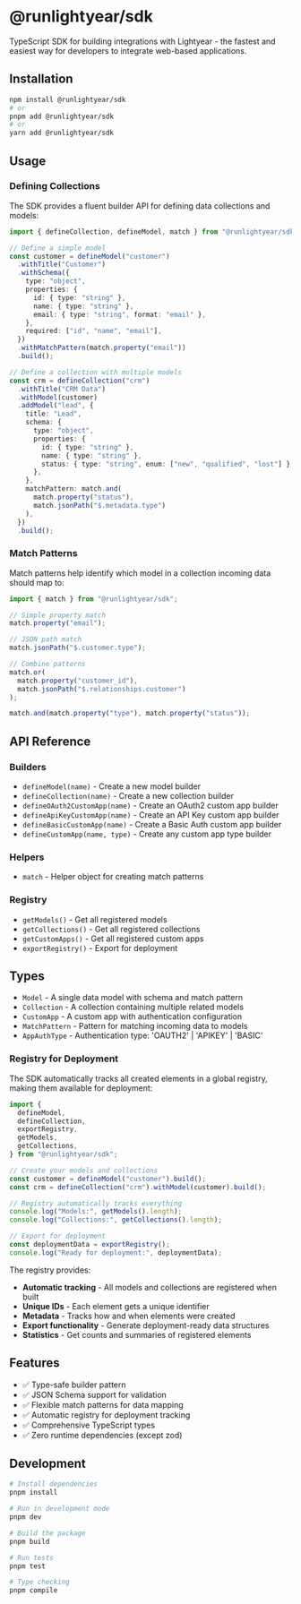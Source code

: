 # @runlightyear/sdk

TypeScript SDK for building integrations with Lightyear - the fastest and easiest way for developers to integrate web-based applications.

## Installation

```bash
npm install @runlightyear/sdk
# or
pnpm add @runlightyear/sdk
# or
yarn add @runlightyear/sdk
```

## Usage

### Defining Collections

The SDK provides a fluent builder API for defining data collections and models:

```typescript
import { defineCollection, defineModel, match } from "@runlightyear/sdk";

// Define a simple model
const customer = defineModel("customer")
  .withTitle("Customer")
  .withSchema({
    type: "object",
    properties: {
      id: { type: "string" },
      name: { type: "string" },
      email: { type: "string", format: "email" },
    },
    required: ["id", "name", "email"],
  })
  .withMatchPattern(match.property("email"))
  .build();

// Define a collection with multiple models
const crm = defineCollection("crm")
  .withTitle("CRM Data")
  .withModel(customer)
  .addModel("lead", {
    title: "Lead",
    schema: {
      type: "object",
      properties: {
        id: { type: "string" },
        name: { type: "string" },
        status: { type: "string", enum: ["new", "qualified", "lost"] },
      },
    },
    matchPattern: match.and(
      match.property("status"),
      match.jsonPath("$.metadata.type")
    ),
  })
  .build();
```

### Match Patterns

Match patterns help identify which model in a collection incoming data should map to:

```typescript
import { match } from "@runlightyear/sdk";

// Simple property match
match.property("email");

// JSON path match
match.jsonPath("$.customer.type");

// Combine patterns
match.or(
  match.property("customer_id"),
  match.jsonPath("$.relationships.customer")
);

match.and(match.property("type"), match.property("status"));
```

## API Reference

### Builders

- `defineModel(name)` - Create a new model builder
- `defineCollection(name)` - Create a new collection builder
- `defineOAuth2CustomApp(name)` - Create an OAuth2 custom app builder
- `defineApiKeyCustomApp(name)` - Create an API Key custom app builder
- `defineBasicCustomApp(name)` - Create a Basic Auth custom app builder
- `defineCustomApp(name, type)` - Create any custom app type builder

### Helpers

- `match` - Helper object for creating match patterns

### Registry

- `getModels()` - Get all registered models
- `getCollections()` - Get all registered collections
- `getCustomApps()` - Get all registered custom apps
- `exportRegistry()` - Export for deployment

## Types

- `Model` - A single data model with schema and match pattern
- `Collection` - A collection containing multiple related models
- `CustomApp` - A custom app with authentication configuration
- `MatchPattern` - Pattern for matching incoming data to models
- `AppAuthType` - Authentication type: 'OAUTH2' | 'APIKEY' | 'BASIC'

### Registry for Deployment

The SDK automatically tracks all created elements in a global registry, making them available for deployment:

```typescript
import {
  defineModel,
  defineCollection,
  exportRegistry,
  getModels,
  getCollections,
} from "@runlightyear/sdk";

// Create your models and collections
const customer = defineModel("customer").build();
const crm = defineCollection("crm").withModel(customer).build();

// Registry automatically tracks everything
console.log("Models:", getModels().length);
console.log("Collections:", getCollections().length);

// Export for deployment
const deploymentData = exportRegistry();
console.log("Ready for deployment:", deploymentData);
```

The registry provides:

- **Automatic tracking** - All models and collections are registered when built
- **Unique IDs** - Each element gets a unique identifier
- **Metadata** - Tracks how and when elements were created
- **Export functionality** - Generate deployment-ready data structures
- **Statistics** - Get counts and summaries of registered elements

## Features

- ✅ Type-safe builder pattern
- ✅ JSON Schema support for validation
- ✅ Flexible match patterns for data mapping
- ✅ Automatic registry for deployment tracking
- ✅ Comprehensive TypeScript types
- ✅ Zero runtime dependencies (except zod)

## Development

```bash
# Install dependencies
pnpm install

# Run in development mode
pnpm dev

# Build the package
pnpm build

# Run tests
pnpm test

# Type checking
pnpm compile
```
